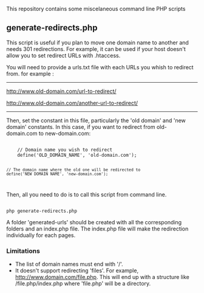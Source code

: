 This repository contains some miscelaneous command line PHP scripts

## generate-redirects.php

This script is useful if you plan to move one domain name to another and needs 301 redirections.
For example, it can be used if your host doesn't allow you to set redirect URLs with .htaccess.

You will need to provide a urls.txt file with each URLs you whish to redirect from. for example :

* * *
http://www.old-domain.com/url-to-redirect/

http://www.old-domain.com/another-url-to-redirect/
* * *

Then, set the constant in this file, particularly the 'old domain' and 'new domain' constants.
In this case, if you want to redirect from old-domain.com to new-domain.com:

<code>
	// Domain name you wish to redirect
	define('OLD_DOMAIN_NAME', 'old-domain.com');

	// The domain name where the old one will be redirected to
	define('NEW_DOMAIN_NAME', 'new-domain.com');
</code>

Then, all you need to do is to call this script from command line.

<code>
php generate-redirects.php
</code>

A folder 'generated-urls' should be created with all the corresponding folders and an index.php file.
The index.php file will make the redirection individually for each pages.

### Limitations

* The list of domain names must end with '/'. 
* It doesn't support redirecting 'files'. For example, http://www.domain.com/file.php. This will end up with a structure like /file.php/index.php where 'file.php' will be a directory.

